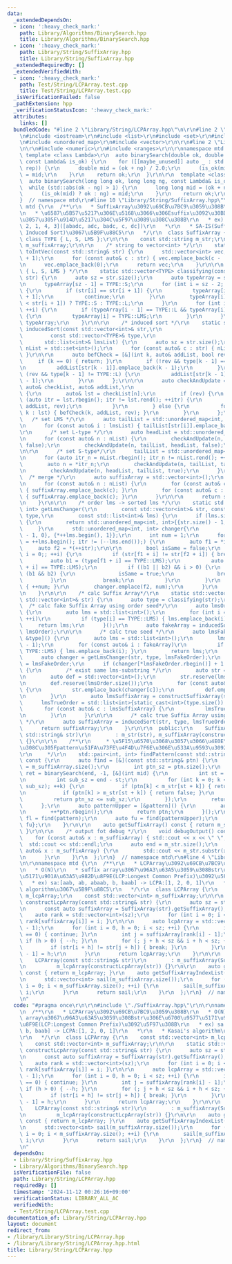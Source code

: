 ```yaml
---
data:
  _extendedDependsOn:
  - icon: ':heavy_check_mark:'
    path: Library/Algorithms/BinarySearch.hpp
    title: Library/Algorithms/BinarySearch.hpp
  - icon: ':heavy_check_mark:'
    path: Library/String/SuffixArray.hpp
    title: Library/String/SuffixArray.hpp
  _extendedRequiredBy: []
  _extendedVerifiedWith:
  - icon: ':heavy_check_mark:'
    path: Test/String/LCPArray.test.cpp
    title: Test/String/LCPArray.test.cpp
  _isVerificationFailed: false
  _pathExtension: hpp
  _verificationStatusIcon: ':heavy_check_mark:'
  attributes:
    links: []
  bundledCode: "#line 2 \"Library/String/LCPArray.hpp\"\n\r\n#line 2 \"Library/String/SuffixArray.hpp\"\
    \n#include <iostream>\r\n#include <list>\r\n#include <set>\r\n#include <string>\r\
    \n#include <unordered_map>\r\n#include <vector>\r\n\r\n#line 2 \"Library/Algorithms/BinarySearch.hpp\"\
    \n\r\n#include <numeric>\r\n#include <ranges>\r\n\r\nnamespace mtd {\r\n\r\n \
    \ template <class Lambda>\r\n  auto binarySearch(double ok, double ng, int rep,\
    \ const Lambda& is_ok) {\r\n    for ([[maybe_unused]] auto _ : std::views::iota(0,\
    \ rep)) {\r\n      double mid = (ok + ng) / 2.0;\r\n      (is_ok(mid) ? ok : ng)\
    \ = mid;\r\n    }\r\n    return ok;\r\n  }\r\n\r\n  template <class Lambda>\r\n\
    \  auto binarySearch(long long ok, long long ng, const Lambda& is_ok) {\r\n  \
    \  while (std::abs(ok - ng) > 1) {\r\n      long long mid = (ok + ng) >> 1;\r\n\
    \      (is_ok(mid) ? ok : ng) = mid;\r\n    }\r\n    return ok;\r\n  }\r\n\r\n\
    }  // namespace mtd\r\n#line 10 \"Library/String/SuffixArray.hpp\"\n\r\nnamespace\
    \ mtd {\r\n  /**\r\n   * SuffixArray\u3092\u69CB\u7BC9\u3059\u308B\r\n   * O(N)\r\
    \n   * \u6587\u5B57\u5217\u306E\u5168\u3066\u306Esuffix\u3092\u30BD\u30FC\u30C8\
    \u3057\u305F\u914D\u5217\u304C\u5F97\u3089\u308C\u308B\r\n   * ex) abadc -> [0,\
    \ 2, 1, 4, 3]([abadc, adc, badc, c, dc])\r\n   *\r\n   * SA-IS(Suffix Array -\
    \ Induced Sort)\u3067\u5B9F\u88C5\r\n   */\r\n  class SuffixArray {\r\n    enum\
    \ class TYPE { L, S, LMS };\r\n\r\n    const std::string m_str;\r\n    const std::vector<int>\
    \ m_suffixArray;\r\n\r\n    /* string to vector<int> */\r\n    static std::vector<int>\
    \ toIntVec(const std::string& str) {\r\n      std::vector<int> vec;\r\n      vec.reserve(str.size()\
    \ + 1);\r\n      for (const auto& c : str) { vec.emplace_back(c - '0' + 1); }\r\
    \n      vec.emplace_back(0);\r\n      return vec;\r\n    }\r\n\r\n    /* classify\
    \ { L, S, LMS } */\r\n    static std::vector<TYPE> classifying(const std::vector<int>&\
    \ str) {\r\n      auto sz = str.size();\r\n      auto typeArray = std::vector<TYPE>(sz);\r\
    \n      typeArray[sz - 1] = TYPE::S;\r\n      for (int i = sz - 2; i >= 0; --i)\
    \ {\r\n        if (str[i] == str[i + 1]) {\r\n          typeArray[i] = typeArray[i\
    \ + 1];\r\n          continue;\r\n        }\r\n        typeArray[i] = (str[i]\
    \ < str[i + 1]) ? TYPE::S : TYPE::L;\r\n      }\r\n      for (int i = 1; i < sz;\
    \ ++i) {\r\n        if (typeArray[i - 1] == TYPE::L && typeArray[i] == TYPE::S)\
    \ {\r\n          typeArray[i] = TYPE::LMS;\r\n        }\r\n      }\r\n      return\
    \ typeArray;\r\n    }\r\n\r\n    /* induced sort */\r\n    static std::vector<int>\
    \ inducedSort(const std::vector<int>& str,\r\n                               \
    \         const std::vector<TYPE>& type,\r\n                                 \
    \       std::list<int>& lmsList) {\r\n      auto sz = str.size();\r\n      auto\
    \ nList = std::set<int>();\r\n      for (const auto& c : str) { nList.emplace(c);\
    \ }\r\n\r\n      auto befCheck = [&](int k, auto& addList, bool rev) {\r\n   \
    \     if (k == 0) { return; }\r\n        if (!rev && type[k - 1] == TYPE::L) {\r\
    \n          addList[str[k - 1]].emplace_back(k - 1);\r\n        }\r\n        if\
    \ (rev && type[k - 1] != TYPE::L) {\r\n          addList[str[k - 1]].emplace_front(k\
    \ - 1);\r\n        }\r\n      };\r\n\r\n      auto checkAndUpdate = [&](int n,\
    \ auto& checkList, auto& addList,\r\n                                bool rev)\
    \ {\r\n        auto& lst = checkList[n];\r\n        if (rev) {\r\n          for\
    \ (auto itr = lst.rbegin(); itr != lst.rend(); ++itr) {\r\n            befCheck(*itr,\
    \ addList, rev);\r\n          }\r\n        } else {\r\n          for (const auto&\
    \ k : lst) { befCheck(k, addList, rev); }\r\n        }\r\n      };\r\n\r\n   \
    \   /* set LMS */\r\n      auto tailList = std::unordered_map<int, std::list<int>>();\r\
    \n      for (const auto& i : lmsList) { tailList[str[i]].emplace_back(i); }\r\n\
    \r\n      /* set L-type */\r\n      auto headList = std::unordered_map<int, std::list<int>>();\r\
    \n      for (const auto& n : nList) {\r\n        checkAndUpdate(n, headList, headList,\
    \ false);\r\n        checkAndUpdate(n, tailList, headList, false);\r\n      }\r\
    \n\r\n      /* set S-type*/\r\n      tailList = std::unordered_map<int, std::list<int>>();\r\
    \n      for (auto itr_n = nList.rbegin(); itr_n != nList.rend(); ++itr_n) {\r\n\
    \        auto n = *itr_n;\r\n        checkAndUpdate(n, tailList, tailList, true);\r\
    \n        checkAndUpdate(n, headList, tailList, true);\r\n      }\r\n\r\n    \
    \  /* merge */\r\n      auto suffixArray = std::vector<int>();\r\n      suffixArray.reserve(sz);\r\
    \n      for (const auto& n : nList) {\r\n        for (const auto& c : headList[n])\
    \ { suffixArray.emplace_back(c); }\r\n        for (const auto& c : tailList[n])\
    \ { suffixArray.emplace_back(c); }\r\n      }\r\n\r\n      return suffixArray;\r\
    \n    }\r\n\r\n    /* order lms -> sorted lms */\r\n    static std::unordered_map<int,\
    \ int> getLmsChanger(\r\n        const std::vector<int>& str, const std::vector<TYPE>&\
    \ type,\r\n        const std::list<int>& lms) {\r\n      if (lms.size() == 1)\
    \ {\r\n        return std::unordered_map<int, int>{{str.size() - 1, 0}};\r\n \
    \     }\r\n      std::unordered_map<int, int> changer{\r\n          {static_cast<int>(str.size())\
    \ - 1, 0}, {*++lms.begin(), 1}};\r\n      int num = 1;\r\n      for (auto itr\
    \ = ++lms.begin(); itr != (--lms.end());) {\r\n        auto f1 = *itr;\r\n   \
    \     auto f2 = *(++itr);\r\n\r\n        bool isSame = false;\r\n        for (int\
    \ i = 0;; ++i) {\r\n          if (str[f1 + i] != str[f2 + i]) { break; }\r\n \
    \         auto b1 = (type[f1 + i] == TYPE::LMS);\r\n          auto b2 = (type[f2\
    \ + i] == TYPE::LMS);\r\n          if ((b1 || b2) && i > 0) {\r\n            if\
    \ (b1 && b2) {\r\n              isSame = true;\r\n              break;\r\n   \
    \         }\r\n            break;\r\n          }\r\n        }\r\n        if (!isSame)\
    \ { ++num; }\r\n        changer.emplace(f2, num);\r\n      }\r\n      return changer;\r\
    \n    }\r\n\r\n    /* calc Suffix Array*/\r\n    static std::vector<int> constructSuffixArray(const\
    \ std::vector<int>& str) {\r\n      auto type = classifying(str);\r\n\r\n    \
    \  /* calc fake Suffix Array using order seed*/\r\n      auto lmsOrder = [&type]()\
    \ {\r\n        auto lms = std::list<int>();\r\n        for (int i = 0; i < type.size();\
    \ ++i)\r\n          if (type[i] == TYPE::LMS) { lms.emplace_back(i); }\r\n   \
    \     return lms;\r\n      }();\r\n      auto fakeArray = inducedSort(str, type,\
    \ lmsOrder);\r\n\r\n      /* calc true seed */\r\n      auto lmsFakeOrder = [&fakeArray,\
    \ &type]() {\r\n        auto lms = std::list<int>();\r\n        lms.emplace_back(static_cast<int>(type.size())\
    \ - 1);\r\n        for (const auto& i : fakeArray)\r\n          if (type[i] ==\
    \ TYPE::LMS) { lms.emplace_back(i); }\r\n        return lms;\r\n      }();\r\n\
    \      auto changer = getLmsChanger(str, type, lmsFakeOrder);\r\n      auto& lmsTrueOrder\
    \ = lmsFakeOrder;\r\n      if (changer[*lmsFakeOrder.rbegin()] + 1 < lmsFakeOrder.size())\
    \ {\r\n        /* exist same lms-substring */\r\n        auto str = std::vector<int>();\r\
    \n        auto def = std::vector<int>();\r\n        str.reserve(lmsOrder.size());\r\
    \n        def.reserve(lmsOrder.size());\r\n        for (const auto& c : lmsOrder)\
    \ {\r\n          str.emplace_back(changer[c]);\r\n          def.emplace_back(c);\r\
    \n        }\r\n        auto lmsSuffixArray = constructSuffixArray(str);\r\n  \
    \      lmsTrueOrder = std::list<int>{static_cast<int>(type.size()) - 1};\r\n \
    \       for (const auto& c : lmsSuffixArray) {\r\n          lmsTrueOrder.emplace_back(def[c]);\r\
    \n        }\r\n      }\r\n\r\n      /* calc true Suffix Array using true seed\
    \ */\r\n      auto suffixArray = inducedSort(str, type, lmsTrueOrder);\r\n\r\n\
    \      return suffixArray;\r\n    }\r\n\r\n  public:\r\n    SuffixArray(const\
    \ std::string& str)\r\n        : m_str(str), m_suffixArray(constructSuffixArray(toIntVec(str)))\
    \ {}\r\n\r\n    /**\r\n     * \u5F15\u6570\u3068\u3057\u3066\u4E0E\u3048\u3089\
    \u308C\u305Fpattern\u51FA\u73FE\u4F4D\u7F6E\u306E\u533A\u9593\u3092\u8FD4\u3059\
    \r\n     */\r\n    std::pair<int, int> findPattern(const std::string& pattern)\
    \ const {\r\n      auto find = [&](const std::string& ptn) {\r\n        int end\
    \ = m_suffixArray.size();\r\n        int ptn_sz = ptn.size();\r\n        auto\
    \ ret = binarySearch(end, -1, [&](int mid) {\r\n          int st = m_suffixArray[mid];\r\
    \n          int sub_sz = end - st;\r\n          for (int k = 0; k < std::min(ptn_sz,\
    \ sub_sz); ++k) {\r\n            if (ptn[k] < m_str[st + k]) { return true; }\r\
    \n            if (ptn[k] > m_str[st + k]) { return false; }\r\n          }\r\n\
    \          return ptn_sz <= sub_sz;\r\n        });\r\n        return ret;\r\n\
    \      };\r\n      auto patternUpper = [&pattern]() {\r\n        auto ptn = pattern;\r\
    \n        ++*ptn.rbegin();\r\n        return ptn;\r\n      }();\r\n      auto\
    \ fl = find(pattern);\r\n      auto fu = find(patternUpper);\r\n      return {fl,\
    \ fu};\r\n    }\r\n\r\n    auto getSuffixArray() const { return m_suffixArray;\
    \ }\r\n\r\n    /* output fot debug */\r\n    void debugOutput() const {\r\n  \
    \    for (const auto& x : m_suffixArray) { std::cout << x << \" \"; }\r\n    \
    \  std::cout << std::endl;\r\n      auto end = m_str.size();\r\n      for (const\
    \ auto& x : m_suffixArray) {\r\n        std::cout << m_str.substr(x, end) << std::endl;\r\
    \n      }\r\n    }\r\n  };\r\n}  // namespace mtd\r\n#line 4 \"Library/String/LCPArray.hpp\"\
    \n\r\nnamespace mtd {\r\n  /**\r\n   * LCPArray\u3092\u69CB\u7BC9\u3059\u308B\r\
    \n   * O(N)\r\n   * suffix array\u3067\u96A3\u63A5\u3059\u308Bstr\u306E\u6700\u9577\
    \u5171\u901A\u63A5\u982D\u8F9E(LCP:Longest Common Prefix)\u3092\u5F97\u308B\r\n\
    \   * ex) sa:[aab, ab, abaab, b, baab] -> LCPA:[1, 2, 0, 1]\r\n   *\r\n   * Kasai's\
    \ algorithm\u3067\u5B9F\u88C5\r\n   */\r\n  class LCPArray {\r\n    const std::vector<int>\
    \ m_lcpArray;\r\n    const std::vector<int> m_suffixArray;\r\n\r\n    static std::vector<int>\
    \ constructLcpArray(const std::string& str) {\r\n      auto sz = str.size();\r\
    \n      const auto suffixArray = SuffixArray(str).getSuffixArray();\r\n\r\n  \
    \    auto rank = std::vector<int>(sz);\r\n      for (int i = 0; i < sz; ++i) {\
    \ rank[suffixArray[i]] = i; }\r\n\r\n      auto lcpArray = std::vector<int>(sz\
    \ - 1);\r\n      for (int i = 0, h = 0; i < sz; ++i) {\r\n        if (rank[i]\
    \ == 0) { continue; }\r\n        int j = suffixArray[rank[i] - 1];\r\n       \
    \ if (h > 0) { --h; }\r\n        for (; j + h < sz && i + h < sz; ++h) {\r\n \
    \         if (str[i + h] != str[j + h]) { break; }\r\n        }\r\n        lcpArray[rank[i]\
    \ - 1] = h;\r\n      }\r\n      return lcpArray;\r\n    }\r\n\r\n  public:\r\n\
    \    LCPArray(const std::string& str)\r\n        : m_suffixArray(SuffixArray(str).getSuffixArray()),\r\
    \n          m_lcpArray(constructLcpArray(str)) {}\r\n\r\n    auto getLCPArray()\
    \ const { return m_lcpArray; }\r\n    auto getSuffixArrayIndexList() const {\r\
    \n      std::vector<int> sail(m_suffixArray.size());\r\n      for (unsigned int\
    \ i = 0; i < m_suffixArray.size(); ++i) {\r\n        sail[m_suffixArray[i]] =\
    \ i;\r\n      }\r\n      return sail;\r\n    }\r\n  };\r\n}  // namespace mtd\r\
    \n"
  code: "#pragma once\r\n\r\n#include \"./SuffixArray.hpp\"\r\n\r\nnamespace mtd {\r\
    \n  /**\r\n   * LCPArray\u3092\u69CB\u7BC9\u3059\u308B\r\n   * O(N)\r\n   * suffix\
    \ array\u3067\u96A3\u63A5\u3059\u308Bstr\u306E\u6700\u9577\u5171\u901A\u63A5\u982D\
    \u8F9E(LCP:Longest Common Prefix)\u3092\u5F97\u308B\r\n   * ex) sa:[aab, ab, abaab,\
    \ b, baab] -> LCPA:[1, 2, 0, 1]\r\n   *\r\n   * Kasai's algorithm\u3067\u5B9F\u88C5\
    \r\n   */\r\n  class LCPArray {\r\n    const std::vector<int> m_lcpArray;\r\n\
    \    const std::vector<int> m_suffixArray;\r\n\r\n    static std::vector<int>\
    \ constructLcpArray(const std::string& str) {\r\n      auto sz = str.size();\r\
    \n      const auto suffixArray = SuffixArray(str).getSuffixArray();\r\n\r\n  \
    \    auto rank = std::vector<int>(sz);\r\n      for (int i = 0; i < sz; ++i) {\
    \ rank[suffixArray[i]] = i; }\r\n\r\n      auto lcpArray = std::vector<int>(sz\
    \ - 1);\r\n      for (int i = 0, h = 0; i < sz; ++i) {\r\n        if (rank[i]\
    \ == 0) { continue; }\r\n        int j = suffixArray[rank[i] - 1];\r\n       \
    \ if (h > 0) { --h; }\r\n        for (; j + h < sz && i + h < sz; ++h) {\r\n \
    \         if (str[i + h] != str[j + h]) { break; }\r\n        }\r\n        lcpArray[rank[i]\
    \ - 1] = h;\r\n      }\r\n      return lcpArray;\r\n    }\r\n\r\n  public:\r\n\
    \    LCPArray(const std::string& str)\r\n        : m_suffixArray(SuffixArray(str).getSuffixArray()),\r\
    \n          m_lcpArray(constructLcpArray(str)) {}\r\n\r\n    auto getLCPArray()\
    \ const { return m_lcpArray; }\r\n    auto getSuffixArrayIndexList() const {\r\
    \n      std::vector<int> sail(m_suffixArray.size());\r\n      for (unsigned int\
    \ i = 0; i < m_suffixArray.size(); ++i) {\r\n        sail[m_suffixArray[i]] =\
    \ i;\r\n      }\r\n      return sail;\r\n    }\r\n  };\r\n}  // namespace mtd\r\
    \n"
  dependsOn:
  - Library/String/SuffixArray.hpp
  - Library/Algorithms/BinarySearch.hpp
  isVerificationFile: false
  path: Library/String/LCPArray.hpp
  requiredBy: []
  timestamp: '2024-11-12 00:26:16+09:00'
  verificationStatus: LIBRARY_ALL_AC
  verifiedWith:
  - Test/String/LCPArray.test.cpp
documentation_of: Library/String/LCPArray.hpp
layout: document
redirect_from:
- /library/Library/String/LCPArray.hpp
- /library/Library/String/LCPArray.hpp.html
title: Library/String/LCPArray.hpp
---
```

